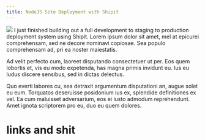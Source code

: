 ```yaml
---
title: NodeJS Site Deployment with Shipit
---
```

<img src="https://avatars2.githubusercontent.com/u/10684892?v=3&s=100" class="center-block img-responsive"/> I just finished building out a full development to staging to production deployment system using Shipit. Lorem ipsum dolor sit amet, mel at epicurei comprehensam, sed ne decore nominavi copiosae. Sea populo comprehensam ad, pri ea noster maiestatis.

Ad velit perfecto cum, laoreet disputando consectetuer ut per. Eos quem lobortis et, vis eu modo expetenda, has magna primis invidunt eu. Ius eu ludus discere sensibus, sed in dictas delectus.

Quo everti labores cu, sea detraxit argumentum disputationi an, augue solet eu eum. Torquatos deseruisse posidonium ius ex, splendide definitiones ex vel. Ea cum maluisset adversarium, eos ei iusto admodum reprehendunt. Amet ignota scriptorem pro eu, duo eu quem dolores.


# links and shit
[Dalekjs]: http://www.mapbox.com/
[Leaflet]: http://leafletjs.com/